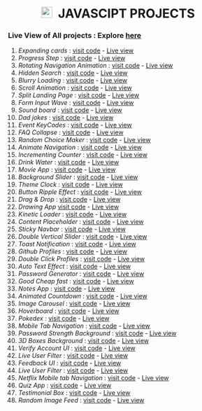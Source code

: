 <h1 align="center"><img height="25px" src="https://github.com/Abhithakur7080/js-projects/assets/119639453/2312fc25-a739-4782-aa02-4f558114bd70" alt=""/> &nbsp;JAVASCIPT PROJECTS</h1>

### Live View of All projects : Explore [here](https://abhithakur7080.github.io/js-projects)

1. *Expanding cards* : [visit code](https://github.com/Abhithakur7080/js-projects/tree/main/01.expending_card) - [Live view](https://abhithakur7080.github.io/js-projects/01.expending_card/index.html)
2. *Progress Step* : [visit code](https://github.com/Abhithakur7080/js-projects/tree/main/02.progress_steps) - [Live view](https://abhithakur7080.github.io/js-projects/02.progress_steps/index.html)
3. *Rotating Navigation Animation* : [visit code](https://github.com/Abhithakur7080/js-projects/tree/main/03.rotating_nav_animation) - [Live view](https://abhithakur7080.github.io/js-projects/03.rotating_nav_animation/index.html)
4. *Hidden Search* : [visit code](https://github.com/Abhithakur7080/js-projects/tree/main/04.hidden_search) - [Live view](https://abhithakur7080.github.io/js-projects/04.hidden_search/index.html)
5. *Blurry Loading* : [visit code](https://github.com/Abhithakur7080/js-projects/tree/main/05.blurry_loading) - [Live view](https://abhithakur7080.github.io/js-projects/05.blurry_loading/index.html)
6. *Scroll Animation* : [visit code](https://github.com/Abhithakur7080/js-projects/tree/main/06.scroll_animation) - [Live view](https://abhithakur7080.github.io/js-projects/06.scroll_animation/index.html)
7. *Split Landing Page* : [visit code](https://github.com/Abhithakur7080/js-projects/tree/main/07.split_landing_page) - [Live view](https://abhithakur7080.github.io/js-projects/07.split_landing_page/index.html)
8. *Form Input Wave* : [visit code](https://github.com/Abhithakur7080/js-projects/tree/main/08.form_input_wave) - [Live view](https://abhithakur7080.github.io/js-projects/08.form_input_wave/index.html)
9. *Sound board* : [visit code](https://github.com/Abhithakur7080/js-projects/blob/main/09.sound_board) - [Live view](https://abhithakur7080.github.io/js-projects/09.sound_board/index.html)
10. *Dad jokes* : [visit code](https://github.com/Abhithakur7080/js-projects/tree/main/10.dad_jokes) - [Live view](https://abhithakur7080.github.io/js-projects/10.dad_jokes/index.html)
11. *Event KeyCodes* : [visit code](https://github.com/Abhithakur7080/js-projects/tree/main/11.event_kecodes) - [Live view](https://abhithakur7080.github.io/js-projects/11.event_kecodes/index.html)
12. *FAQ Collapse* : [visit code](https://github.com/Abhithakur7080/js-projects/tree/main/12.FAQ_collepase) - [Live view](https://abhithakur7080.github.io/js-projects/12.FAQ_collepase/index.html)
13. *Random Choice Maker* : [visit code](https://github.com/Abhithakur7080/js-projects/tree/main/13.random_choice_maker) - [Live view](https://abhithakur7080.github.io/js-projects/13.random_choice_maker/index.html)
14. *Animate Navigation* : [visit code](https://github.com/Abhithakur7080/js-projects/tree/main/14.Animate_navigation) - [Live view](https://abhithakur7080.github.io/js-projects/14.Animate_navigation/index.html)
15. *Incrementing Counter* : [visit code](https://github.com/Abhithakur7080/js-projects/tree/main/15.incrementing_counter) - [Live view](https://abhithakur7080.github.io/js-projects/15.incrementing_counter/index.html)
16. *Drink Water* : [visit code](https://github.com/Abhithakur7080/js-projects/tree/main/16.drink_water) - [Live view](https://abhithakur7080.github.io/js-projects/16.drink_water/index.html)
17. *Movie App* : [visit code](https://github.com/Abhithakur7080/js-projects/tree/main/17.movie_app) - [Live view](https://abhithakur7080.github.io/js-projects/17.movie_app/index.html)
18. *Background Slider* : [visit code](https://github.com/Abhithakur7080/js-projects/tree/main/18.background_slider) - [Live view](https://abhithakur7080.github.io/js-projects/18.background_slider/index.html)
19. *Theme Clock* : [visit code](https://github.com/Abhithakur7080/js-projects/tree/main/19.theme_clock) - [Live view](https://abhithakur7080.github.io/js-projects/19.theme_clock/index.html)
20. *Button Ripple Effect* : [visit code](https://github.com/Abhithakur7080/js-projects/tree/main/20.button_ripple_effect) - [Live view](https://abhithakur7080.github.io/js-projects/20.button_ripple_effect/index.html)
21. *Drag & Drop* : [visit code](https://github.com/Abhithakur7080/js-projects/tree/main/21.drag_n_drop) - [Live view](https://abhithakur7080.github.io/js-projects/21.drag_n_drop/index.html)
22. *Drawing App* [visit code](https://github.com/Abhithakur7080/js-projects/tree/main/22.drawing_app) - [Live view](https://abhithakur7080.github.io/js-projects/22.drawing_app/index.html)
23. *Kinetic Loader* : [visit code](https://github.com/Abhithakur7080/js-projects/tree/main/23.kinetic_loader) - [Live view](https://abhithakur7080.github.io/js-projects/23.kinetic_loader/index.html)
24. *Content Placeholder* : [visit code](https://github.com/Abhithakur7080/js-projects/tree/main/24.content_placeholder) - [Live view](https://abhithakur7080.github.io/js-projects/24.content_placeholder/index.html)
25. *Sticky Navbar* : [visit code](https://github.com/Abhithakur7080/js-projects/tree/main/25.sticky_navbar) - [Live view](https://abhithakur7080.github.io/js-projects/25.sticky_navbar/index.html)
26. *Double Vertical Slider* : [visit code](https://github.com/Abhithakur7080/js-projects/tree/main/26.double_vertical_slider) - [Live view](https://abhithakur7080.github.io/js-projects/26.double_vertical_slider/index.html)
27. *Toast Notification* : [visit code](https://github.com/Abhithakur7080/js-projects/tree/main/27.toast_notification) - [Live view](https://abhithakur7080.github.io/js-projects/27.toast_notification/index.html)
28. *Github Profiles* : [visit code](https://github.com/Abhithakur7080/js-projects/tree/main/28.github_profiles) - [Live view](https://abhithakur7080.github.io/js-projects/28.github_profiles/index.html)
29. *Double Click Profiles* : [visit code](https://github.com/Abhithakur7080/js-projects/tree/main/29.double_click_heart) - [Live view](https://abhithakur7080.github.io/js-projects/29.double_click_heart/index.html)
30. *Auto Text Effect* : [visit code](https://github.com/Abhithakur7080/js-projects/tree/main/30.auto_text_effect) - [Live view](https://abhithakur7080.github.io/js-projects/30.auto_text_effect/index.html)
31. *Password Generator* : [visit code](https://github.com/Abhithakur7080/js-projects/tree/main/31.password_generator) - [Live view](https://abhithakur7080.github.io/js-projects/31.password_generator/index.html)
32. *Good Cheap fast* : [visit code](https://github.com/Abhithakur7080/js-projects/tree/main/32.good_cheap_fast) - [Live view](https://abhithakur7080.github.io/js-projects/32.good_cheap_fast/index.html)
33. *Notes App* : [visit code](https://github.com/Abhithakur7080/js-projects/tree/main/33.notes_app) - [Live view](https://abhithakur7080.github.io/js-projects/33.notes_app/index.html)
34. *Animated Countdown* : [visit code](https://github.com/Abhithakur7080/js-projects/tree/main/34.animated_countdown) - [Live view](https://abhithakur7080.github.io/js-projects/34.animated_countdown/index.html)
35. *Image Carousel* : [visit code](https://github.com/Abhithakur7080/js-projects/tree/main/35.image_carousel) - [Live view](https://abhithakur7080.github.io/js-projects/35.image_carousel/index.html)
36. *Hoverboard* : [visit code](https://github.com/Abhithakur7080/js-projects/tree/main/36.hoverboard) - [Live view](https://abhithakur7080.github.io/js-projects/36.hoverboard/index.html)
37. *Pokedex* : [visit code](https://github.com/Abhithakur7080/js-projects/tree/main/37.pokedex) - [Live view](https://abhithakur7080.github.io/js-projects/37.pokedex/index.html)
38. *Mobile Tab Navigation* : [visit code](https://github.com/Abhithakur7080/js-projects/tree/main/38.mobile_tab_navigation) - [Live view](https://abhithakur7080.github.io/js-projects/38.mobile_tab_navigation/index.html)
39. *Password Strength Background* : [visit code](https://github.com/Abhithakur7080/js-projects/tree/main/39.password_strength_background) - [Live view](https://abhithakur7080.github.io/js-projects/39.password_strength_background)
40. *3D Boxes Background* : [visit code](https://github.com/Abhithakur7080/js-projects/tree/main/40.3d_boxes_background) - [Live view](https://abhithakur7080.github.io/js-projects/40.3d_boxes_background/index.html)
41. *Verify Account UI* : [visit code](https://github.com/Abhithakur7080/js-projects/tree/main/41.verify_account_UI) - [Live view](https://abhithakur7080.github.io/js-projects/41.verify_account_UI/index.html)
42. *Live User Filter* : [visit code](https://github.com/Abhithakur7080/js-projects/tree/main/42.live_user_filter) - [Live view](https://abhithakur7080.github.io/js-projects/42.live_user_filter/index.html)
43. *Feedback UI* : [visit code](https://github.com/Abhithakur7080/js-projects/tree/main/43.facebook_UI_design) - [Live view](https://abhithakur7080.github.io/js-projects/43.facebook_UI_design/index.html)
44. *Live User Filter* : [visit code](https://github.com/Abhithakur7080/js-projects/tree/main/44.custom_range_slider) - [Live view](https://abhithakur7080.github.io/js-projects/44.custom_range_slider/index.html)
45. *Netflix Mobile tab Navigation* : [visit code](https://github.com/Abhithakur7080/js-projects/tree/main/45.netflix_mobiletab_navigation) - [Live view](https://abhithakur7080.github.io/js-projects/45.netflix_mobiletab_navigation/index.html)
46. *Quiz App* : [visit code](https://github.com/Abhithakur7080/js-projects/tree/main/46.quiz_app) - [Live view](https://abhithakur7080.github.io/js-projects/46.quiz_app/index.html)
47. *Testimonial Box* : [visit code](https://github.com/Abhithakur7080/js-projects/tree/main/47.testimonial_box_switcher) - [Live view](https://abhithakur7080.github.io/js-projects/47.testimonial_box_switcher/index.html)
48. *Random Image Feed* : [visit code](https://github.com/Abhithakur7080/js-projects/tree/main/48.random_image_feed) - [Live view](https://abhithakur7080.github.io/js-projects/48.random_image_feed/index.html)